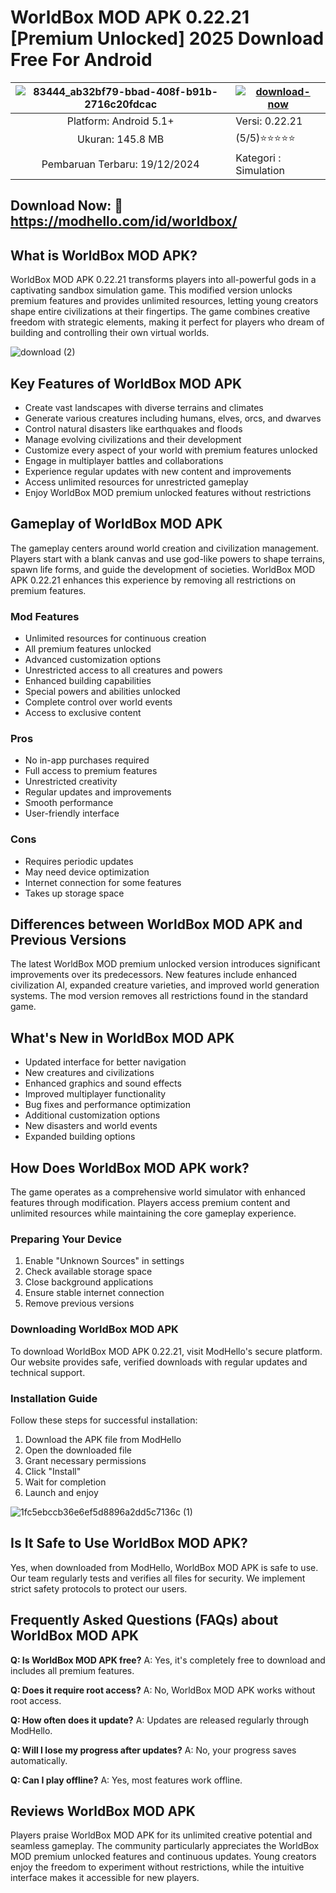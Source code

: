 # WorldBox MOD APK 0.22.21 [Premium Unlocked] 2025 Download Free For Android

| ![83444_ab32bf79-bbad-408f-b91b-2716c20fdcac](https://github.com/user-attachments/assets/d2dade3a-11b2-4452-b27c-a065f99000d4) | [![download-now](https://github.com/user-attachments/assets/22657e67-9d2d-46af-a41a-5d365d2ddc1f)](https://modhello.com/id/worldbox/)  |
|:-------------------------------------------------:|-----------------------|
| Platform: Android 5.1+                      | Versi: 0.22.21    |
| Ukuran: 145.8 MB                                |  (5/5)⭐️⭐️⭐️⭐️⭐️  |
| Pembaruan Terbaru: 19/12/2024                     | Kategori : Simulation |

## Download Now: 🎉 https://modhello.com/id/worldbox/

## What is WorldBox MOD APK?
WorldBox MOD APK 0.22.21 transforms players into all-powerful gods in a captivating sandbox simulation game. This modified version unlocks premium features and provides unlimited resources, letting young creators shape entire civilizations at their fingertips. The game combines creative freedom with strategic elements, making it perfect for players who dream of building and controlling their own virtual worlds.

![download (2)](https://github.com/user-attachments/assets/6232678b-d98f-46cd-8b9f-9c8e749fb0d2)



## Key Features of WorldBox MOD APK
* Create vast landscapes with diverse terrains and climates
* Generate various creatures including humans, elves, orcs, and dwarves
* Control natural disasters like earthquakes and floods
* Manage evolving civilizations and their development
* Customize every aspect of your world with premium features unlocked
* Engage in multiplayer battles and collaborations
* Experience regular updates with new content and improvements
* Access unlimited resources for unrestricted gameplay
* Enjoy WorldBox MOD premium unlocked features without restrictions

## Gameplay of WorldBox MOD APK
The gameplay centers around world creation and civilization management. Players start with a blank canvas and use god-like powers to shape terrains, spawn life forms, and guide the development of societies. WorldBox MOD APK 0.22.21 enhances this experience by removing all restrictions on premium features.

### Mod Features
* Unlimited resources for continuous creation
* All premium features unlocked
* Advanced customization options
* Unrestricted access to all creatures and powers
* Enhanced building capabilities
* Special powers and abilities unlocked
* Complete control over world events
* Access to exclusive content

### Pros
* No in-app purchases required
* Full access to premium features
* Unrestricted creativity
* Regular updates and improvements
* Smooth performance
* User-friendly interface

### Cons
* Requires periodic updates
* May need device optimization
* Internet connection for some features
* Takes up storage space

## Differences between WorldBox MOD APK and Previous Versions
The latest WorldBox MOD premium unlocked version introduces significant improvements over its predecessors. New features include enhanced civilization AI, expanded creature varieties, and improved world generation systems. The mod version removes all restrictions found in the standard game.

## What's New in WorldBox MOD APK
* Updated interface for better navigation
* New creatures and civilizations
* Enhanced graphics and sound effects
* Improved multiplayer functionality
* Bug fixes and performance optimization
* Additional customization options
* New disasters and world events
* Expanded building options

## How Does WorldBox MOD APK work?
The game operates as a comprehensive world simulator with enhanced features through modification. Players access premium content and unlimited resources while maintaining the core gameplay experience.

### Preparing Your Device
1. Enable "Unknown Sources" in settings
2. Check available storage space
3. Close background applications
4. Ensure stable internet connection
5. Remove previous versions

### Downloading WorldBox MOD APK
To download WorldBox MOD APK 0.22.21, visit ModHello's secure platform. Our website provides safe, verified downloads with regular updates and technical support.

### Installation Guide
Follow these steps for successful installation:

1. Download the APK file from ModHello
2. Open the downloaded file
3. Grant necessary permissions
4. Click "Install"
5. Wait for completion
6. Launch and enjoy

![1fc5ebccb36e6ef5d8896a2dd5c7136c (1)](https://github.com/user-attachments/assets/962ffd88-5f4e-467d-9c47-ecda32ea8de5)


## Is It Safe to Use WorldBox MOD APK?
Yes, when downloaded from ModHello, WorldBox MOD APK is safe to use. Our team regularly tests and verifies all files for security. We implement strict safety protocols to protect our users.

## Frequently Asked Questions (FAQs) about WorldBox MOD APK
**Q: Is WorldBox MOD APK free?**
A: Yes, it's completely free to download and includes all premium features.

**Q: Does it require root access?**
A: No, WorldBox MOD APK works without root access.

**Q: How often does it update?**
A: Updates are released regularly through ModHello.

**Q: Will I lose my progress after updates?**
A: No, your progress saves automatically.

**Q: Can I play offline?**
A: Yes, most features work offline.

## Reviews WorldBox MOD APK
Players praise WorldBox MOD APK for its unlimited creative potential and seamless gameplay. The community particularly appreciates the WorldBox MOD premium unlocked features and continuous updates. Young creators enjoy the freedom to experiment without restrictions, while the intuitive interface makes it accessible for new players.

